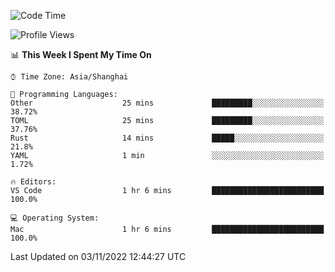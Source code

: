<!--START_SECTION:waka-->
![Code Time](http://img.shields.io/badge/Code%20Time-1%2C749%20hrs%209%20mins-blue)

![Profile Views](http://img.shields.io/badge/Profile%20Views-40-blue)

📊 **This Week I Spent My Time On** 

```text
⌚︎ Time Zone: Asia/Shanghai

💬 Programming Languages: 
Other                    25 mins             █████████░░░░░░░░░░░░░░░░   38.72% 
TOML                     25 mins             █████████░░░░░░░░░░░░░░░░   37.76% 
Rust                     14 mins             █████░░░░░░░░░░░░░░░░░░░░   21.8% 
YAML                     1 min               ░░░░░░░░░░░░░░░░░░░░░░░░░   1.72%

🔥 Editors: 
VS Code                  1 hr 6 mins         █████████████████████████   100.0%

💻 Operating System: 
Mac                      1 hr 6 mins         █████████████████████████   100.0%

```


 Last Updated on 03/11/2022 12:44:27 UTC
<!--END_SECTION:waka-->

<!--![CodersRank](https://cr-skills-chart-widget.azurewebsites.net/api/api?username=BugenZhao&padding=16&tooltip=true&branding=false&sort-by-score=true&skills=Rust%2C%20Swift%2C%20C%2C%20TypeScript%2C%20Java%2C%20Go%2C%20Dart%2C%20C%2B%2B%2C%20Python%2C%20Assembly%2C%20Shell%2C%20Kotlin)-->
